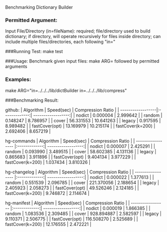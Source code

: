 Benchmarking Dictionary Builder

### Permitted Argument:
Input File/Directory (in=fileName): required; file/directory used to build dictionary; if directory, will operate recursively for files inside directory; can include multiple files/directories, each following "in="

###Running Test:
make test

###Usage:
Benchmark given input files: make ARG= followed by permitted arguments

### Examples:
make ARG="in=../../../lib/dictBuilder in=../../../lib/compress"

###Benchmarking Result:

github:
| Algorithm         | Speed(sec)    | Compression Ratio  |
| ------------------|:-------------:| ------------------:|
| nodict            | 0.000004      |  2.999642          |
| random            | 0.148247      |  8.786957          |
| cover             | 56.331553     |  10.641263         |
| legacy            | 0.917595      |  8.989482          |
| fastCover(opt)    | 13.169979     |  10.215174         |
| fastCover(k=200)  | 2.692406      |  8.657219          |

hg-commands
| Algorithm         | Speed(sec)    | Compression Ratio  |
| ----------------- |:-------------:| ------------------:|
| nodict            | 0.000007      |  2.425291          |
| random            | 0.093990      |  3.489515          |
| cover             | 58.602385     |  4.131136          |
| legacy            | 0.865683      |  3.911896          |
| fastCover(opt)    | 9.404134      |  3.977229          |
| fastCover(k=200)  | 1.037434      |  3.810326          |

hg-changelog
| Algorithm         | Speed(sec)    | Compression Ratio  |
| ----------------- |:-------------:| ------------------:|
| nodict            | 0.000022      |  1.377613          |
| random            | 0.551539      |  2.096785          |
| cover             | 221.370056    |  2.188654          |
| legacy            | 2.405923      |  2.058273          |
| fastCover(opt)    | 49.526246     |  2.124185          |
| fastCover(k=200)  | 9.746872      |  2.114674          |

hg-manifest
| Algorithm         | Speed(sec)    | Compression Ratio  |
| ----------------- |:-------------:| ------------------:|
| nodict            | 0.000019      |  1.866385          |
| random            | 1.083536      |  2.309485          |
| cover             | 928.894887    |  2.582597          |
| legacy            | 9.110371      |  2.506775          |
| fastCover(opt)    | 116.508270    |  2.525689          |
| fastCover(k=200)  | 12.176555     |  2.472221          |
